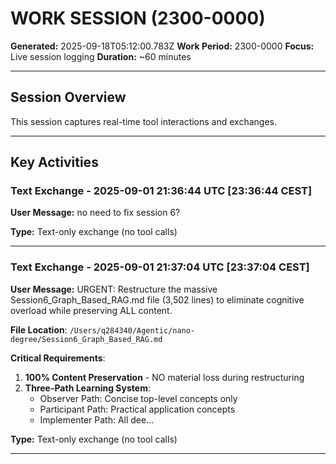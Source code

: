 # WORK SESSION (2300-0000)

**Generated:** 2025-09-18T05:12:00.783Z
**Work Period:** 2300-0000
**Focus:** Live session logging
**Duration:** ~60 minutes

---

## Session Overview

This session captures real-time tool interactions and exchanges.

---

## Key Activities

### Text Exchange - 2025-09-01 21:36:44 UTC [23:36:44 CEST]

**User Message:** no need to fix session 6?

**Type:** Text-only exchange (no tool calls)

---

### Text Exchange - 2025-09-01 21:37:04 UTC [23:37:04 CEST]

**User Message:** URGENT: Restructure the massive Session6_Graph_Based_RAG.md file (3,502 lines) to eliminate cognitive overload while preserving ALL content.

**File Location**: `/Users/q284340/Agentic/nano-degree/Session6_Graph_Based_RAG.md`

**Critical Requirements**:
1. **100% Content Preservation** - NO material loss during restructuring
2. **Three-Path Learning System**:
   - Observer Path: Concise top-level concepts only
   - Participant Path: Practical application concepts  
   - Implementer Path: All dee...

**Type:** Text-only exchange (no tool calls)

---

